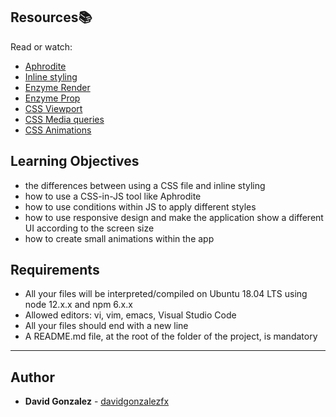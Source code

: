 ## Resources:books:

Read or watch:

- [Aphrodite](https://github.com/khan/aphrodite)
- [Inline styling](https://reactjs.org/docs/dom-elements.html#style)
- [Enzyme Render](https://enzymejs.github.io/enzyme/docs/api/ShallowWrapper/render.html)
- [Enzyme Prop](https://enzymejs.github.io/enzyme/docs/api/ShallowWrapper/prop.html)
- [CSS Viewport](https://www.w3schools.com/css/css_rwd_viewport.asp)
- [CSS Media queries](https://www.w3schools.com/css/css_rwd_mediaqueries.asp)
- [CSS Animations](https://www.w3schools.com/css/css3_animations.asp)

## Learning Objectives

- the differences between using a CSS file and inline styling
- how to use a CSS-in-JS tool like Aphrodite
- how to use conditions within JS to apply different styles
- how to use responsive design and make the application show a different UI according to the screen size
- how to create small animations within the app

## Requirements

- All your files will be interpreted/compiled on Ubuntu 18.04 LTS using node 12.x.x and npm 6.x.x
- Allowed editors: vi, vim, emacs, Visual Studio Code
- All your files should end with a new line
- A README.md file, at the root of the folder of the project, is mandatory

---

## Author

- **David Gonzalez** - [davidgonzalezfx](https://github.com/davidgonzalezfx)
